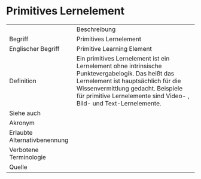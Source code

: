 # Primitives Lernelement

<link-summary rel="summary"/>
<card-summary rel="summary"/>
<web-summary rel="summary"/>


<table>
    <tr>
        <td></td>
        <td>Beschreibung</td>
    </tr>
    <tr>
        <td>Begriff</td>
        <td>Primitives Lernelement</td>
    </tr>
    <tr>
        <td>Englischer Begriff</td>
        <td>Primitive Learning Element</td>
    </tr>
    <tr>
        <td>Definition</td>
        <td id="summary" >Ein primitives Lernelement ist ein Lernelement ohne intrinsische Punktevergabelogik. Das heißt das Lernelement ist hauptsächlich für die Wissenvermittlung gedacht.
        Beispiele für primitive Lernelemente sind Video- , Bild- und Text-Lernelemente.</td>
    </tr>  
    <tr>
        <td>Siehe auch</td>
        <td><a href="Lernelement-GE.md"></a></td>
    </tr>
    <tr>
        <td>Akronym</td>
        <td></td>
    </tr>
   <tr>
        <td>Erlaubte Alternativbenennung</td>
        <td></td>
    </tr>
   <tr>
        <td>Verbotene Terminologie</td>
        <td></td>
    </tr>
   <tr>
        <td>Quelle</td>
        <td></td>
    </tr>
</table>